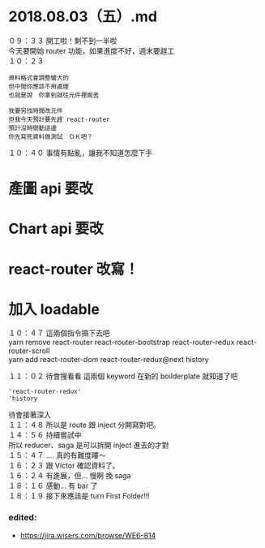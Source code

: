 # 2018.08.03（五）.md

０９：３３ 開工啦！剩不到一半啦  
今天要開始 router 功能，如果進度不好，週末要趕工  
１０：２３  
```
資料格式會調整蠻大的
但中間你應該不用處理
也就是說　你拿到就往元件裡面丟

我要另找時間改元件
但我今天預計要先趕 react-router
預計沒時間動這邊
你先寫死資料做測試　ＯＫ吧？
```

１０：４０ 事情有點亂，讓我不知道怎麼下手  
# 產圖 api 要改
# Chart api 要改
# react-router 改寫！
# 加入 loadable
１０：４７ 這兩個指令搞下去吧  
yarn remove react-router react-router-bootstrap react-router-redux react-router-scroll  
yarn add react-router-dom react-router-redux@next history  

１１：０２ 待會搜看看 這兩個 keyword 在新的 boilderplate 就知道了吧  
```
'react-router-redux'
'history
```
待會接著深入 <App />  
１１：４８ 所以是 route 跟 inject 分開寫對吧。  
１４：５６ 持續嘗試中  
所以 reducer、saga 是可以拆開 inject 進去的才對  
１５：４７ .... 真的有難度瞜～  
１６：２３ 跟 Victor 確認資料了。  
１６：２４ 有進展，但... 慢啊 換 saga  
１８：１６ 感動... 有 bar 了  
１８：１９ 接下來應該是 turn First Folder!!!  

### edited:
 - https://jira.wisers.com/browse/WE6-814
